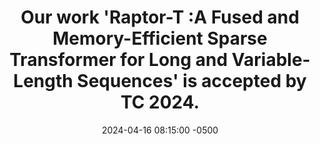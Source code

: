 ---
layout: news
title: "Our work <strong>'Raptor-T :A Fused and Memory-Efficient Sparse Transformer for Long and Variable-Length Sequences'</strong> is accepted by <strong>TC 2024</strong>."
date: 2024-04-16 08:15:00 -0500
---